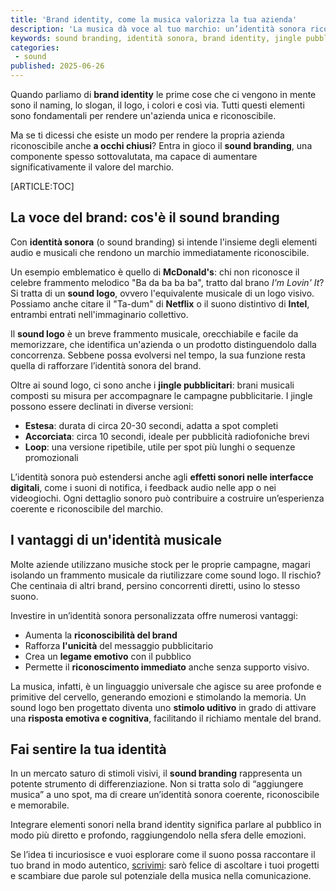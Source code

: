 ```yaml
---
title: 'Brand identity, come la musica valorizza la tua azienda'
description: 'La musica dà voce al tuo marchio: un’identità sonora riconoscibile emoziona, distingue e resta nella memoria.'
keywords: sound branding, identità sonora, brand identity, jingle pubblicitario, sound logo, cos'è il sound branding
categories:
 - sound
published: 2025-06-26
---
```


Quando parliamo di **brand identity** le prime cose che ci vengono in mente sono il naming, lo slogan, il logo, i colori e così via. Tutti questi elementi sono fondamentali per rendere un'azienda unica e riconoscibile.

Ma se ti dicessi che esiste un modo per rendere la propria azienda riconoscibile anche **a occhi chiusi**? Entra in gioco il **sound branding**, una componente spesso sottovalutata, ma capace di aumentare significativamente il valore del marchio.

[ARTICLE:TOC]

## La voce del brand: cos'è il sound branding

Con **identità sonora** (o sound branding) si intende l'insieme degli elementi audio e musicali che rendono un marchio immediatamente riconoscibile.

Un esempio emblematico è quello di **McDonald's**: chi non riconosce il celebre frammento melodico "Ba da ba ba ba", tratto dal brano *I'm Lovin' It*? Si tratta di un **sound logo**, ovvero l'equivalente musicale di un logo visivo. Possiamo anche citare il "Ta-dum" di **Netflix** o il suono distintivo di **Intel**, entrambi entrati nell'immaginario collettivo.

Il **sound logo** è un breve frammento musicale, orecchiabile e facile da memorizzare, che identifica un'azienda o un prodotto distinguendolo dalla concorrenza. Sebbene possa evolversi nel tempo, la sua funzione resta quella di rafforzare l’identità sonora del brand.

Oltre ai sound logo, ci sono anche i **jingle pubblicitari**: brani musicali composti su misura per accompagnare le campagne pubblicitarie. I jingle possono essere declinati in diverse versioni:

- **Estesa**: durata di circa 20-30 secondi, adatta a spot completi
- **Accorciata**: circa 10 secondi, ideale per pubblicità radiofoniche brevi
- **Loop**: una versione ripetibile, utile per spot più lunghi o sequenze promozionali

L’identità sonora può estendersi anche agli **effetti sonori nelle interfacce digitali**, come i suoni di notifica, i feedback audio nelle app o nei videogiochi. Ogni dettaglio sonoro può contribuire a costruire un’esperienza coerente e riconoscibile del marchio.
## I vantaggi di un'identità musicale

Molte aziende utilizzano musiche stock per le proprie campagne, magari isolando un frammento musicale da riutilizzare come sound logo. Il rischio? Che centinaia di altri brand, persino concorrenti diretti, usino lo stesso suono.

Investire in un’identità sonora personalizzata offre numerosi vantaggi:

- Aumenta la **riconoscibilità del brand**
- Rafforza **l'unicità** del messaggio pubblicitario
- Crea un **legame emotivo** con il pubblico
- Permette il **riconoscimento immediato** anche senza supporto visivo.

La musica, infatti, è un linguaggio universale che agisce su aree profonde e primitive del cervello, generando emozioni e stimolando la memoria. Un sound logo ben progettato diventa uno **stimolo uditivo** in grado di attivare una **risposta emotiva e cognitiva**, facilitando il richiamo mentale del brand.

## Fai sentire la tua identità

In un mercato saturo di stimoli visivi, il **sound branding** rappresenta un potente strumento di differenziazione. Non si tratta solo di “aggiungere musica” a uno spot, ma di creare un’identità sonora coerente, riconoscibile e memorabile.

Integrare elementi sonori nella brand identity significa parlare al pubblico in modo più diretto e profondo, raggiungendolo nella sfera delle emozioni.

Se l’idea ti incuriosisce e vuoi esplorare come il suono possa raccontare il tuo brand in modo autentico, <a href="mailto:{{website.email}}">scrivimi</a>: sarò felice di ascoltare i tuoi progetti e scambiare due parole sul potenziale della musica nella comunicazione.
